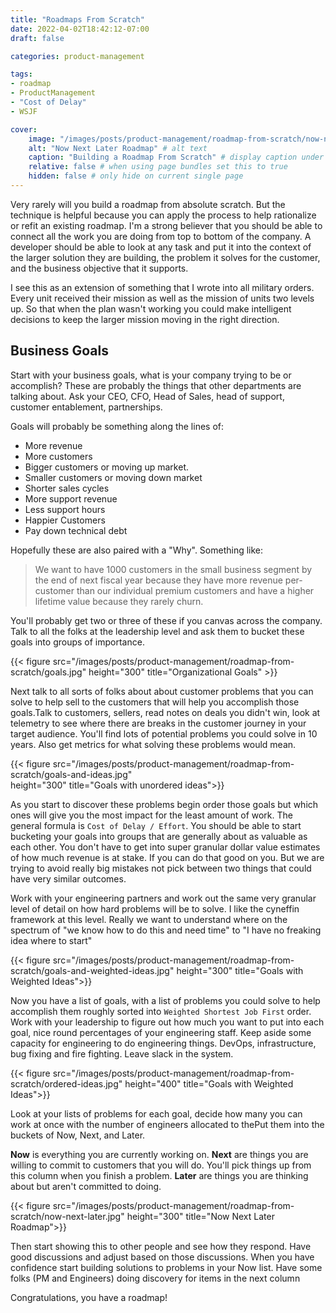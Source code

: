 ```yaml
---
title: "Roadmaps From Scratch"
date: 2022-04-02T18:42:12-07:00
draft: false

categories: product-management

tags:
- roadmap
- ProductManagement
- "Cost of Delay"
- WSJF

cover:
    image: "/images/posts/product-management/roadmap-from-scratch/now-next-later.jpg" # image path/url
    alt: "Now Next Later Roadmap" # alt text
    caption: "Building a Roadmap From Scratch" # display caption under cover
    relative: false # when using page bundles set this to true
    hidden: false # only hide on current single page
---
```

Very rarely will you build a roadmap from absolute scratch. But the technique is helpful because you can apply the process to help rationalize or refit an existing roadmap. I'm a strong believer that you should be able to connect all the work you are doing from top to bottom of the company.  A developer should be able to look at any task and put it into the context of the larger solution they are building, the problem it solves for the customer, and the business objective that it supports. 

I see this as an extension of something that I wrote into all military orders.  Every unit received their mission as well as the mission of units two levels up. So that when the plan wasn't working you could make intelligent decisions to keep the larger mission moving in the right direction.

## Business Goals
Start with your business goals, what is your company trying to be or accomplish? These are probably the things that other departments are talking about. Ask your CEO, CFO, Head of Sales, head of support, customer entablement, partnerships.

Goals will probably be something along the lines of:

* More revenue
* More customers
* Bigger customers or moving up market.
* Smaller customers or moving down market
* Shorter sales cycles
* More support revenue
* Less support hours
* Happier Customers
* Pay down technical debt

Hopefully these are also paired with a "Why".  Something like:

> We want to have 1000 customers in the small business segment by the end of next fiscal year because they have more revenue per-customer than our individual premium customers and have a higher lifetime value because they rarely churn.

You'll probably get two or three of these if you canvas across the company. Talk to all the folks at the leadership level and ask them to bucket these goals into groups of importance.


{{< figure src="/images/posts/product-management/roadmap-from-scratch/goals.jpg"  height="300"
title="Organizational Goals" >}}

Next talk to all sorts of folks about about customer problems that you can solve to help sell to the customers that will help you accomplish those goals.Talk to customers, sellers, read notes on deals you didn't win, look at telemetry to see where there are breaks in the customer journey in your target audience. You'll find lots of potential problems you could solve in 10 years. Also get metrics for what solving these problems would mean.

{{< figure src="/images/posts/product-management/roadmap-from-scratch/goals-and-ideas.jpg"  
height="300" 
title="Goals with unordered ideas">}}

As you start to discover these problems begin order those goals but which ones will give you the most impact for the least amount of work. The general formula is `Cost of Delay / Effort`. You should be able to start bucketing your goals into groups that are generally about as valuable as each other.  You don't have to get into super granular dollar value estimates of how much revenue is at stake. If you can do that good on you.  But we are trying to avoid really big mistakes not pick between two things that could have very similar outcomes.

Work with your engineering partners and work out the same very granular level of detail on how hard problems will be to solve. I like the cyneffin framework at this level.  Really we want to understand where on the spectrum of "we know how to do this and need time" to "I have no freaking idea where to start" 

{{< figure src="/images/posts/product-management/roadmap-from-scratch/goals-and-weighted-ideas.jpg"  height="300" title="Goals with Weighted Ideas">}}

Now you have a list of goals, with a list of problems you could solve to help accomplish them roughly sorted into `Weighted Shortest Job First` order. Work with your leadership to figure out how much you want to put into each goal, nice round percentages of your engineering staff.  Keep aside some capacity for engineering to do engineering things. DevOps, infrastructure, bug fixing and fire fighting.  Leave slack in the system. 

{{< figure src="/images/posts/product-management/roadmap-from-scratch/ordered-ideas.jpg"  height="400" title="Goals with Weighted Ideas">}}
 

Look at your lists of problems for each goal, decide how many you can work at once with the number of engineers allocated to thePut them into the buckets of Now, Next, and Later.

**Now** is everything you are currently working on.
**Next** are things you are willing to commit to customers that you will do. You'll pick things up from this column when you finish a problem.
**Later** are things you are thinking about but aren't committed to doing. 

{{< figure src="/images/posts/product-management/roadmap-from-scratch/now-next-later.jpg"  height="300" title="Now Next Later Roadmap">}}

Then start showing this to other people and see how they respond. Have good discussions and adjust based on those discussions. When you have confidence start building solutions to problems in your Now list. Have some folks (PM and Engineers) doing discovery for items in the next column

Congratulations, you have a roadmap!